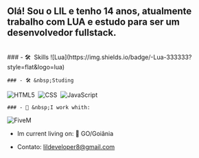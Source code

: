 


## Olá! Sou o LIL e tenho 14 anos, atualmente trabalho com LUA e estudo para ser um desenvolvedor fullstack.

<div style="align-items:center"><br>
    ### - 🛠 &nbsp;Skills
  ![Lua](https://img.shields.io/badge/-Lua-333333?style=flat&logo=lua)&nbsp;
  
    ### - 🛠 &nbsp;Studing
  ![HTML5](https://img.shields.io/badge/-HTML5-333333?style=flat&logo=HTML5)&nbsp;
  ![CSS](https://img.shields.io/badge/-CSS-333333?style=flat&logo=CSS3&logoColor=1572B6)&nbsp;
  ![JavaScript](https://img.shields.io/badge/-JavaScript-333333?style=flat&logo=javascript)&nbsp;
  
    ### - 📌 &nbsp;I work whith:
  ![FiveM](https://img.shields.io/badge/-FiveM-333333?style=flat&logo=fivem&logoColor=ea7600)&nbsp;
  
  
  - Im current living on: 📍 GO/Goiânia
  
  - Contato: lildeveloper8@gmail.com
</div>
  
